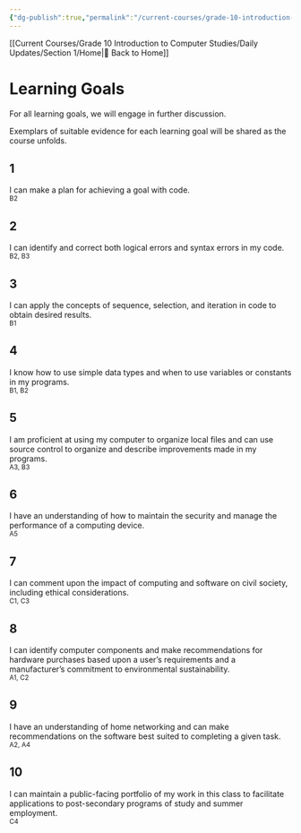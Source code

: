 ```yaml
---
{"dg-publish":true,"permalink":"/current-courses/grade-10-introduction-to-computer-studies/learning-goals/","dgHomeLink":false,"dgPassFrontmatter":false}
---
```


[[Current Courses/Grade 10 Introduction to Computer Studies/Daily Updates/Section 1/Home|🏡 Back to Home]]
# Learning Goals
For all learning goals, we will engage in further discussion.

Exemplars of suitable evidence for each learning goal will be shared as the course unfolds.

## 1

I can make a plan for achieving a goal with code.<br/><small>B2</small>

## 2

I can identify and correct both logical errors and syntax errors in my code.<br/><small>B2, B3</small>

## 3

I can apply the concepts of sequence, selection, and iteration in code to obtain desired results.<br/><small>B1</small>

## 4

I know how to use simple data types and when to use variables or constants in my programs.<br/><small>B1, B2</small>

## 5

I am proficient at using my computer to organize local files and can use source control to organize and describe improvements made in my programs.<br/><small>A3, B3</small>

## 6

I have an understanding of how to maintain the security and manage the performance of a computing device.<br/><small>A5</small>

## 7

I can comment upon the impact of computing and software on civil society, including ethical considerations.<br/><small>C1, C3</small>

## 8

I can identify computer components and make recommendations for hardware purchases based upon a user’s requirements and a manufacturer’s commitment to environmental sustainability.<br/><small>A1, C2</small>

## 9

I have an understanding of home networking and can make recommendations on the software best suited to completing a given task.<br/><small>A2, A4</small>

## 10

I can maintain a public-facing portfolio of my work in this class to facilitate applications to post-secondary programs of study and summer employment.<br/><small>C4</small>


